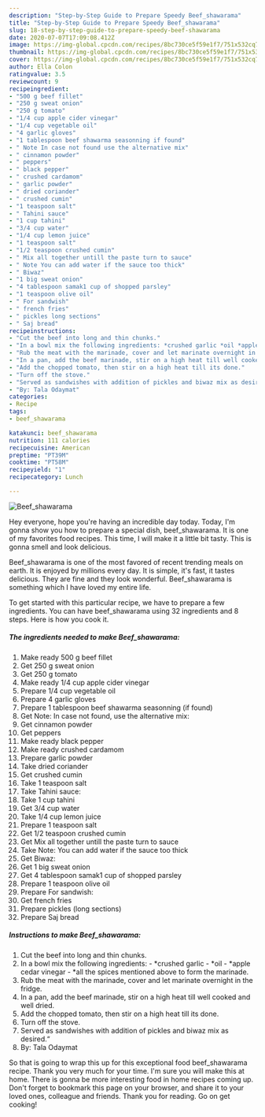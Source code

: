 ```yaml
---
description: "Step-by-Step Guide to Prepare Speedy Beef_shawarama"
title: "Step-by-Step Guide to Prepare Speedy Beef_shawarama"
slug: 18-step-by-step-guide-to-prepare-speedy-beef-shawarama
date: 2020-07-07T17:09:08.412Z
image: https://img-global.cpcdn.com/recipes/8bc730ce5f59e1f7/751x532cq70/beef_shawarama-recipe-main-photo.jpg
thumbnail: https://img-global.cpcdn.com/recipes/8bc730ce5f59e1f7/751x532cq70/beef_shawarama-recipe-main-photo.jpg
cover: https://img-global.cpcdn.com/recipes/8bc730ce5f59e1f7/751x532cq70/beef_shawarama-recipe-main-photo.jpg
author: Ella Colon
ratingvalue: 3.5
reviewcount: 9
recipeingredient:
- "500 g beef fillet"
- "250 g sweat onion"
- "250 g tomato"
- "1/4 cup apple cider vinegar"
- "1/4 cup vegetable oil"
- "4 garlic gloves"
- "1 tablespoon beef shawarma seasonning if found"
- " Note In case not found use the alternative mix"
- " cinnamon powder"
- " peppers"
- " black pepper"
- " crushed cardamom"
- " garlic powder"
- " dried coriander"
- " crushed cumin"
- "1 teaspoon salt"
- " Tahini sauce"
- "1 cup tahini"
- "3/4 cup water"
- "1/4 cup lemon juice"
- "1 teaspoon salt"
- "1/2 teaspoon crushed cumin"
- " Mix all together untill the paste turn to sauce"
- " Note You can add water if the sauce too thick"
- " Biwaz"
- "1 big sweat onion"
- "4 tablespoon samak1 cup of shopped parsley"
- "1 teaspoon olive oil"
- " For sandwish"
- " french fries"
- " pickles long sections"
- " Saj bread"
recipeinstructions:
- "Cut the beef into long and thin chunks."
- "In a bowl mix the following ingredients: *crushed garlic *oil *apple cedar vinegar *all the spices mentioned above to form the marinade."
- "Rub the meat with the marinade, cover and let marinate overnight in the fridge."
- "In a pan, add the beef marinade, stir on a high heat till well cooked and well dried."
- "Add the chopped tomato, then stir on a high heat till its done."
- "Turn off the stove."
- "Served as sandwishes with addition of pickles and biwaz mix as desired.“"
- "By: Tala Odaymat"
categories:
- Recipe
tags:
- beef_shawarama

katakunci: beef_shawarama 
nutrition: 111 calories
recipecuisine: American
preptime: "PT39M"
cooktime: "PT58M"
recipeyield: "1"
recipecategory: Lunch

---
```



![Beef_shawarama](https://img-global.cpcdn.com/recipes/8bc730ce5f59e1f7/751x532cq70/beef_shawarama-recipe-main-photo.jpg)

Hey everyone, hope you're having an incredible day today. Today, I'm gonna show you how to prepare a special dish, beef_shawarama. It is one of my favorites food recipes. This time, I will make it a little bit tasty. This is gonna smell and look delicious.

Beef_shawarama is one of the most favored of recent trending meals on earth. It is enjoyed by millions every day. It is simple, it's fast, it tastes delicious. They are fine and they look wonderful. Beef_shawarama is something which I have loved my entire life.




To get started with this particular recipe, we have to prepare a few ingredients. You can have beef_shawarama using 32 ingredients and 8 steps. Here is how you cook it.

<!--inarticleads1-->

##### The ingredients needed to make Beef_shawarama:

1. Make ready 500 g beef fillet
1. Get 250 g sweat onion
1. Get 250 g tomato
1. Make ready 1/4 cup apple cider vinegar
1. Prepare 1/4 cup vegetable oil
1. Prepare 4 garlic gloves
1. Prepare 1 tablespoon beef shawarma seasonning (if found)
1. Get  Note: In case not found, use the alternative mix:
1. Get  cinnamon powder
1. Get  peppers
1. Make ready  black pepper
1. Make ready  crushed cardamom
1. Prepare  garlic powder
1. Take  dried coriander
1. Get  crushed cumin
1. Take 1 teaspoon salt
1. Take  Tahini sauce:
1. Take 1 cup tahini
1. Get 3/4 cup water
1. Take 1/4 cup lemon juice
1. Prepare 1 teaspoon salt
1. Get 1/2 teaspoon crushed cumin
1. Get  Mix all together untill the paste turn to sauce
1. Take  Note: You can add water if the sauce too thick
1. Get  Biwaz:
1. Get 1 big sweat onion
1. Get 4 tablespoon samak1 cup of shopped parsley
1. Prepare 1 teaspoon olive oil
1. Prepare  For sandwish:
1. Get  french fries
1. Prepare  pickles (long sections)
1. Prepare  Saj bread




<!--inarticleads2-->

##### Instructions to make Beef_shawarama:

1. Cut the beef into long and thin chunks.
1. In a bowl mix the following ingredients: - *crushed garlic - *oil - *apple cedar vinegar - *all the spices mentioned above to form the marinade.
1. Rub the meat with the marinade, cover and let marinate overnight in the fridge.
1. In a pan, add the beef marinade, stir on a high heat till well cooked and well dried.
1. Add the chopped tomato, then stir on a high heat till its done.
1. Turn off the stove.
1. Served as sandwishes with addition of pickles and biwaz mix as desired.“
1. By: Tala Odaymat




So that is going to wrap this up for this exceptional food beef_shawarama recipe. Thank you very much for your time. I'm sure you will make this at home. There is gonna be more interesting food in home recipes coming up. Don't forget to bookmark this page on your browser, and share it to your loved ones, colleague and friends. Thank you for reading. Go on get cooking!

